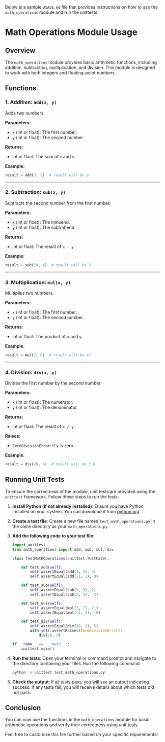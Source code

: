 Below is a sample `USAGE.md` file that provides instructions on how to use the `math_operations` module and run the unittests.

# Math Operations Module Usage

## Overview

The `math_operations` module provides basic arithmetic functions, including addition, subtraction, multiplication, and division. This module is designed to work with both integers and floating-point numbers.

## Functions

### 1. Addition: `add(x, y)`

Adds two numbers.

**Parameters:**
- `x` (int or float): The first number.
- `y` (int or float): The second number.

**Returns:** 
- int or float: The sum of `x` and `y`.

**Example:**
```python
result = add(3, 5)  # result will be 8
```

---

### 2. Subtraction: `sub(x, y)`

Subtracts the second number from the first number.

**Parameters:**
- `x` (int or float): The minuend.
- `y` (int or float): The subtrahend.

**Returns:** 
- int or float: The result of `x - y`.

**Example:**
```python
result = sub(10, 4)  # result will be 6
```

---

### 3. Multiplication: `mul(x, y)`

Multiplies two numbers.

**Parameters:**
- `x` (int or float): The first number.
- `y` (int or float): The second number.

**Returns:** 
- int or float: The product of `x` and `y`.

**Example:**
```python
result = mul(7, 6)  # result will be 42
```

---

### 4. Division: `div(x, y)`

Divides the first number by the second number.

**Parameters:**
- `x` (int or float): The numerator.
- `y` (int or float): The denominator.

**Returns:** 
- int or float: The result of `x / y`.

**Raises:** 
- `ZeroDivisionError`: If `y` is zero.

**Example:**
```python
result = div(20, 4)  # result will be 5.0
```

## Running Unit Tests

To ensure the correctness of the module, unit tests are provided using the `unittest` framework. Follow these steps to run the tests:

1. **Install Python (if not already installed)**:
   Ensure you have Python installed on your system. You can download it from [python.org](https://www.python.org/downloads/).

2. **Create a test file**:
   Create a new file named `test_math_operations.py` in the same directory as your `math_operations.py`.

3. **Add the following code to your test file**:
   ```python
   import unittest
   from math_operations import add, sub, mul, div

   class TestMathOperations(unittest.TestCase):

       def test_add(self):
           self.assertEqual(add(1, 2), 3)
           self.assertEqual(add(-1, 1), 0)

       def test_sub(self):
           self.assertEqual(sub(5, 3), 2)
           self.assertEqual(sub(3, 5), -2)

       def test_mul(self):
           self.assertEqual(mul(3, 7), 21)
           self.assertEqual(mul(-1, 5), -5)

       def test_div(self):
           self.assertEqual(div(10, 2), 5)
           with self.assertRaises(ZeroDivisionError):
               div(10, 0)

   if __name__ == '__main__':
       unittest.main()
   ```

4. **Run the tests**:
   Open your terminal or command prompt and navigate to the directory containing your files. Run the following command:

   ```bash
   python -m unittest test_math_operations.py
   ```

5. **Check the output**:
   If all tests pass, you will see an output indicating success. If any tests fail, you will receive details about which tests did not pass.

## Conclusion

You can now use the functions in the `math_operations` module for basic arithmetic operations and verify their correctness using unit tests.


Feel free to customize this file further based on your specific requirements!